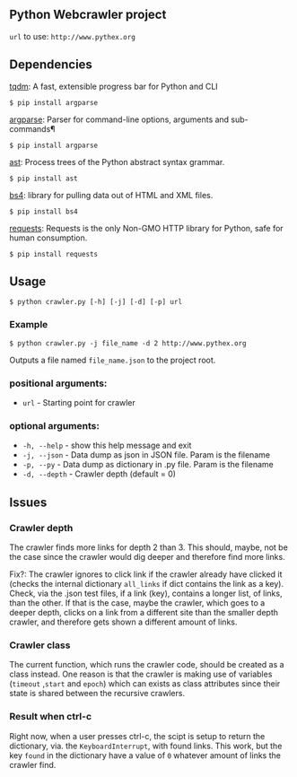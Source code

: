 
## Python Webcrawler project
`url` to use: `http://www.pythex.org`

## Dependencies
[tqdm](https://github.com/tqdm/tqdm): A fast, extensible progress bar for Python and CLI
```
$ pip install argparse
```

[argparse](https://docs.python.org/3/library/argparse.html): Parser for command-line options, arguments and sub-commands¶
```
$ pip install argparse
```

[ast](https://docs.python.org/3/library/ast.html): Process trees of the Python abstract syntax grammar.
```
$ pip install ast
```

[bs4](https://www.crummy.com/software/BeautifulSoup/bs4/doc/): library for pulling data out of HTML and XML files.
```
$ pip install bs4
```

[requests](http://docs.python-requests.org/en/master/): Requests is the only Non-GMO HTTP library for Python, safe for human consumption.
```
$ pip install requests
```

## Usage
```
$ python crawler.py [-h] [-j] [-d] [-p] url
```

### Example
```
$ python crawler.py -j file_name -d 2 http://www.pythex.org
```

Outputs a file named `file_name.json` to the project root.

### positional arguments:
- `url`  -  Starting point for crawler

### optional arguments: 
* `-h, --help`  -  show this help message and exit
* `-j, --json`  -  Data dump as json in JSON file. Param is the filename
* `-p, --py`    -  Data dump as dictionary in .py file. Param is the filename
* `-d, --depth` -  Crawler depth (default = 0)

## Issues

### Crawler depth
The crawler finds more links for depth 2 than 3. This should, maybe, not be the case since the crawler would dig deeper and therefore find more links.

Fix?: The crawler ignores to click link if the crawler already have clicked it (checks the internal dictionary `all_links` if dict contains the link as a key). Check, via the .json test files, if a link (key), contains a longer list, of links, than the other. If that is the case, maybe the crawler, which goes to a deeper depth, clicks on a link from a different site than the smaller depth crawler, and therefore gets shown a different amount of links.

### Crawler class
The current function, which runs the crawler code, should be created as a class instead. One reason is that the crawler is making use of variables (`timeout` ,`start` and `epoch`) which can exists as class attributes since their state is shared between the recursive crawlers.

### Result when ctrl-c
Right now, when a user presses ctrl-c, the scipt is setup to return the dictionary, via. the `KeyboardInterrupt`, with found links. This work, but the key `found` in the dictionary have a value of `0` whatever amount of links the crawler find.
